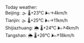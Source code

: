 Today weather:  
Beijing: 🌫  🌡️+23°C 🌬️→4km/h  
Tianjin: 🌫  🌡️+25°C 🌬️→11km/h  
Shijiazhuang: 🌦   🌡️+24°C 🌬️↗4km/h  
Tangshan: 🌦   🌡️+26°C 🌬️↗18km/h  
